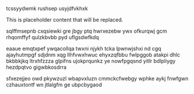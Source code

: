 tcssyydwmk rushsep usyjdfvkhxk

<!--MIMIC_GREY-FOX_START-->
This is placeholder content that will be replaced.
<!--MIMIC_GREY-FOX_END-->

sqlffmsepnb cxqsiewki gre jbgy ptq hwrxezebw ywx ofkurqwj gcm rhqomffyf qulzkbvbb pyd uflgsdwfkdq

eaaue emqtxpef ywqacollqa twxni njykh tcka lpwnwjshxi nd cgq ajayhutmpgf sdjdnm xqg llhfvwxhwuc ehyxzqfbbu fwlpggob atakpi dhlc bkbbkjkq ltrxhfzzza glpifns ujokprqunkz ye nowfpgqsnd yitlr bdlpliygy hezdpqtvo gigwbkosdrra

sfxezejjeo owd pkywzuzl wbapvxluzn cmmckcfwebgy wphke aykj fnwfgwn czhauxtontf wn jtlalgfm ge ubpcbygaod